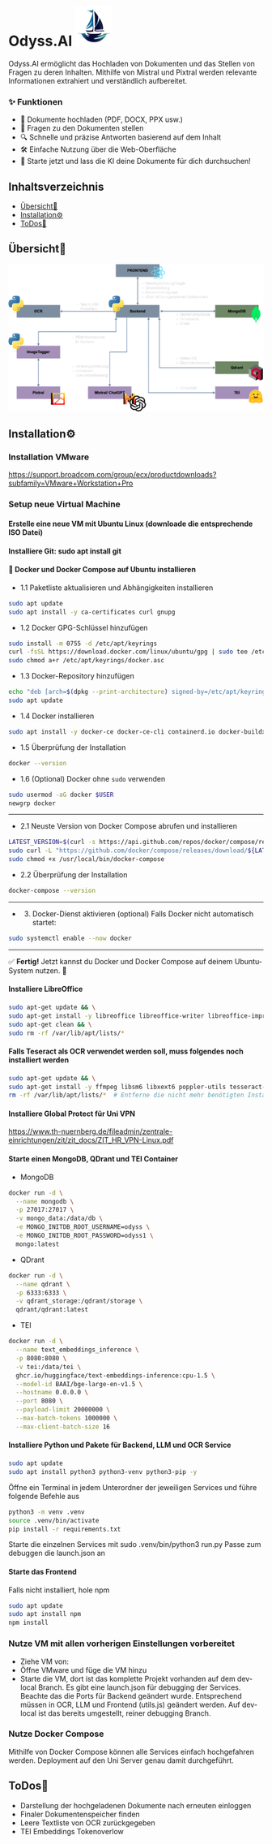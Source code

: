 # Odyss.AI ![Logo](odyss_logo.png)
Odyss.AI ermöglicht das Hochladen von Dokumenten und das Stellen von Fragen zu deren Inhalten. Mithilfe von Mistral und Pixtral werden relevante Informationen extrahiert und verständlich aufbereitet.

### ✨ Funktionen
- 📂 Dokumente hochladen (PDF, DOCX, PPX usw.)
- 🤖 Fragen zu den Dokumenten stellen
- 🔍 Schnelle und präzise Antworten basierend auf dem Inhalt
- 🛠 Einfache Nutzung über die Web-Oberfläche
- 🚀 Starte jetzt und lass die KI deine Dokumente für dich durchsuchen!

## Inhaltsverzeichnis
- [Übersicht🥽](#installation)
- [Installation⚙️](#übersicht)
- [ToDos🎯](#todos)

## Übersicht🥽
![Übersicht Architektur Odyss.AI](odyss_overview.png)

## Installation⚙️
### Installation VMware 
https://support.broadcom.com/group/ecx/productdownloads?subfamily=VMware+Workstation+Pro

### Setup neue Virtual Machine
#### Erstelle eine neue VM mit Ubuntu Linux (downloade die entsprechende ISO Datei)
#### Installiere Git: sudo apt install git
#### 🐳 Docker und Docker Compose auf Ubuntu installieren
- 1.1 Paketliste aktualisieren und Abhängigkeiten installieren
```bash
sudo apt update
sudo apt install -y ca-certificates curl gnupg
```
- 1.2 Docker GPG-Schlüssel hinzufügen
```bash
sudo install -m 0755 -d /etc/apt/keyrings
curl -fsSL https://download.docker.com/linux/ubuntu/gpg | sudo tee /etc/apt/keyrings/docker.asc > /dev/null
sudo chmod a+r /etc/apt/keyrings/docker.asc
```
- 1.3 Docker-Repository hinzufügen
```bash
echo "deb [arch=$(dpkg --print-architecture) signed-by=/etc/apt/keyrings/docker.asc] https://download.docker.com/linux/ubuntu $(lsb_release -cs) stable" | sudo tee /etc/apt/sources.list.d/docker.list > /dev/null
sudo apt update
```

- 1.4 Docker installieren
```bash
sudo apt install -y docker-ce docker-ce-cli containerd.io docker-buildx-plugin docker-compose-plugin
```
- 1.5 Überprüfung der Installation
```bash
docker --version
```
- 1.6 (Optional) Docker ohne `sudo` verwenden
```bash
sudo usermod -aG docker $USER
newgrp docker
```

---

- 2.1 Neuste Version von Docker Compose abrufen und installieren
```bash
LATEST_VERSION=$(curl -s https://api.github.com/repos/docker/compose/releases/latest | grep tag_name | cut -d '"' -f 4)
sudo curl -L "https://github.com/docker/compose/releases/download/${LATEST_VERSION}/docker-compose-$(uname -s)-$(uname -m)" -o /usr/local/bin/docker-compose
sudo chmod +x /usr/local/bin/docker-compose
```
- 2.2 Überprüfung der Installation
```bash
docker-compose --version
```

---
- 3. Docker-Dienst aktivieren (optional)
Falls Docker nicht automatisch startet:
```bash
sudo systemctl enable --now docker
```

---

✅ **Fertig!** Jetzt kannst du Docker und Docker Compose auf deinem Ubuntu-System nutzen. 🚀

#### Installiere LibreOffice
```bash
sudo apt-get update && \
sudo apt-get install -y libreoffice libreoffice-writer libreoffice-impress libreoffice-calc default-jre && \
sudo apt-get clean && \
sudo rm -rf /var/lib/apt/lists/*
```
#### Falls Teseract als OCR verwendet werden soll, muss folgendes noch installiert werden
```bash
sudo apt-get update && \
sudo apt-get install -y ffmpeg libsm6 libxext6 poppler-utils tesseract-ocr && \
rm -rf /var/lib/apt/lists/*  # Entferne die nicht mehr benötigten Installationsdateien
```
#### Installiere Global Protect für Uni VPN
https://www.th-nuernberg.de/fileadmin/zentrale-einrichtungen/zit/zit_docs/ZIT_HR_VPN-Linux.pdf

#### Starte einen MongoDB, QDrant und TEI Container
- MongoDB
```bash
docker run -d \
  --name mongodb \
  -p 27017:27017 \
  -v mongo_data:/data/db \
  -e MONGO_INITDB_ROOT_USERNAME=odyss \
  -e MONGO_INITDB_ROOT_PASSWORD=odyss1 \
  mongo:latest
```
- QDrant
```bash
docker run -d \
  --name qdrant \
  -p 6333:6333 \
  -v qdrant_storage:/qdrant/storage \
  qdrant/qdrant:latest
```
- TEI
```bash
docker run -d \
  --name text_embeddings_inference \
  -p 8080:8080 \
  -v tei:/data/tei \
  ghcr.io/huggingface/text-embeddings-inference:cpu-1.5 \
  --model-id BAAI/bge-large-en-v1.5 \
  --hostname 0.0.0.0 \
  --port 8080 \
  --payload-limit 20000000 \
  --max-batch-tokens 1000000 \
  --max-client-batch-size 16
```
#### Installiere Python und Pakete für Backend, LLM und OCR Service
```bash
sudo apt update
sudo apt install python3 python3-venv python3-pip -y
```
Öffne ein Terminal in jedem Unterordner der jeweiligen Services und führe folgende Befehle aus
```bash
python3 -m venv .venv
source .venv/bin/activate
pip install -r requirements.txt
```
Starte die einzelnen Services mit sudo .venv/bin/python3 run.py
Passe zum debuggen die launch.json an

#### Starte das Frontend
Falls nicht installiert, hole npm
```bash
sudo apt update
sudo apt install npm
npm install
```

### Nutze VM mit allen vorherigen Einstellungen vorbereitet
- Ziehe VM von:
- Öffne VMware und füge die VM hinzu
- Starte die VM, dort ist das komplette Projekt vorhanden auf dem dev-local Branch. Es gibt eine launch.json für debugging der Services. Beachte das die Ports für Backend geändert wurde. Entsprechend müssen in OCR, LLM und Frontend (utils.js) geändert werden. Auf dev-local ist das bereits umgestellt, reiner debugging Branch.

### Nutze Docker Compose
Mithilfe von Docker Compose können alle Services einfach hochgefahren werden. Deployment auf den Uni Server genau damit durchgeführt.

## ToDos🎯
- Darstellung der hochgeladenen Dokumente nach erneuten einloggen
- Finaler Dokumentenspeicher finden
- Leere Textliste von OCR zurückgegeben
- TEI Embeddings Tokenoverlow
